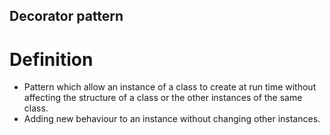 ## Decorator pattern 
# Definition
* Pattern which allow an instance of a class to create at run time without affecting the structure of a class or the other instances of the same class.
* Adding new behaviour to an instance without changing other instances.
